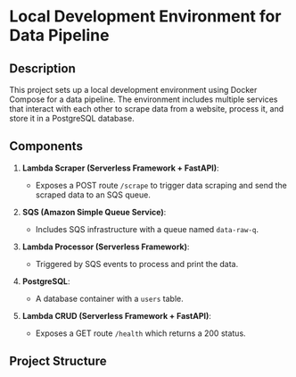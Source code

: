 # Local Development Environment for Data Pipeline

## Description

This project sets up a local development environment using Docker Compose for a data pipeline. The environment includes multiple services that interact with each other to scrape data from a website, process it, and store it in a PostgreSQL database.

## Components

1. **Lambda Scraper (Serverless Framework + FastAPI)**:
   - Exposes a POST route `/scrape` to trigger data scraping and send the scraped data to an SQS queue.

2. **SQS (Amazon Simple Queue Service)**:
   - Includes SQS infrastructure with a queue named `data-raw-q`.

3. **Lambda Processor (Serverless Framework)**:
   - Triggered by SQS events to process and print the data.

4. **PostgreSQL**:
   - A database container with a `users` table.

5. **Lambda CRUD (Serverless Framework + FastAPI)**:
   - Exposes a GET route `/health` which returns a 200 status.

## Project Structure


